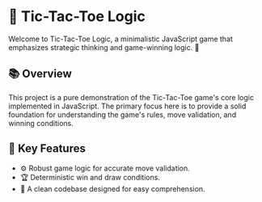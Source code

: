 # 🎯 Tic-Tac-Toe Logic

Welcome to Tic-Tac-Toe Logic, a minimalistic JavaScript game that emphasizes strategic thinking and game-winning logic. 🚀

## 📚 Overview

This project is a pure demonstration of the Tic-Tac-Toe game's core logic implemented in JavaScript. The primary focus here is to provide a solid foundation for understanding the game's rules, move validation, and winning conditions.

## 🌟 Key Features

- ⚙️ Robust game logic for accurate move validation.
- 🏆 Deterministic win and draw conditions.
- 🎯 A clean codebase designed for easy comprehension.
